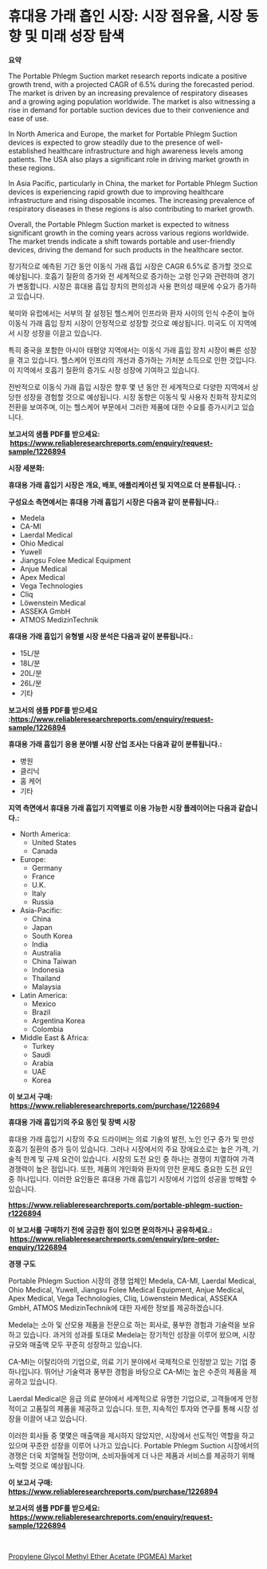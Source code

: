 <p><h1>휴대용 가래 흡인 시장: 시장 점유율, 시장 동향 및 미래 성장 탐색</h1></p><p><strong>요약</strong></p>
<p><p>The Portable Phlegm Suction market research reports indicate a positive growth trend, with a projected CAGR of 6.5% during the forecasted period. The market is driven by an increasing prevalence of respiratory diseases and a growing aging population worldwide. The market is also witnessing a rise in demand for portable suction devices due to their convenience and ease of use.</p><p>In North America and Europe, the market for Portable Phlegm Suction devices is expected to grow steadily due to the presence of well-established healthcare infrastructure and high awareness levels among patients. The USA also plays a significant role in driving market growth in these regions.</p><p>In Asia Pacific, particularly in China, the market for Portable Phlegm Suction devices is experiencing rapid growth due to improving healthcare infrastructure and rising disposable incomes. The increasing prevalence of respiratory diseases in these regions is also contributing to market growth.</p><p>Overall, the Portable Phlegm Suction market is expected to witness significant growth in the coming years across various regions worldwide. The market trends indicate a shift towards portable and user-friendly devices, driving the demand for such products in the healthcare sector.</p><p>장기적으로 예측된 기간 동안 이동식 가래 흡입 시장은 CAGR 6.5%로 증가할 것으로 예상됩니다. 호흡기 질환의 증가와 전 세계적으로 증가하는 고령 인구와 관련하여 경기가 변동합니다. 시장은 휴대용 흡입 장치의 편의성과 사용 편의성 때문에 수요가 증가하고 있습니다.</p><p>북미와 유럽에서는 서부의 잘 설정된 헬스케어 인프라와 환자 사이의 인식 수준이 높아 이동식 가래 흡입 장치 시장이 안정적으로 성장할 것으로 예상됩니다. 미국도 이 지역에서 시장 성장을 이끌고 있습니다.</p><p>특히 중국을 포함한 아시아 태평양 지역에서는 이동식 가래 흡입 장치 시장이 빠른 성장을 겪고 있습니다. 헬스케어 인프라의 개선과 증가하는 가처분 소득으로 인한 것입니다. 이 지역에서 호흡기 질환의 증가도 시장 성장에 기여하고 있습니다.</p><p>전반적으로 이동식 가래 흡입 시장은 향후 몇 년 동안 전 세계적으로 다양한 지역에서 상당한 성장을 경험할 것으로 예상됩니다. 시장 동향은 이동식 및 사용자 친화적 장치로의 전환을 보여주며, 이는 헬스케어 부문에서 그러한 제품에 대한 수요를 증가시키고 있습니다.</p></p>
<p><strong>보고서의 샘플 PDF를 받으세요: &nbsp;<a href="https://www.reliableresearchreports.com/enquiry/request-sample/1226894">https://www.reliableresearchreports.com/enquiry/request-sample/1226894</a></strong></p>
<p><strong>시장 세분화:</strong></p>
<p><strong> 휴대용 가래 흡입기 시장은 개요, 배포, 애플리케이션 및 지역으로 더 분류됩니다. :</strong></p>
<p><strong>구성요소 측면에서는 휴대용 가래 흡입기 시장은 다음과 같이 분류됩니다.:</strong></p>
<p><ul><li>Medela</li><li>CA-MI</li><li>Laerdal Medical</li><li>Ohio Medical</li><li>Yuwell</li><li>Jiangsu Folee Medical Equipment</li><li>Anjue Medical</li><li>Apex Medical</li><li>Vega Technologies</li><li>Cliq</li><li>Löwenstein Medical</li><li>ASSEKA GmbH</li><li>ATMOS MedizinTechnik</li></ul></p>
<p><strong> 휴대용 가래 흡입기 유형별 시장 분석은 다음과 같이 분류됩니다.:</strong></p>
<p><ul><li>15L/분</li><li>18L/분</li><li>20L/분</li><li>26L/분</li><li>기타</li></ul></p>
<p><strong>보고서의 샘플 PDF를 받으세요 :<a href="https://www.reliableresearchreports.com/enquiry/request-sample/1226894">https://www.reliableresearchreports.com/enquiry/request-sample/1226894</a></strong></p>
<p><strong> 휴대용 가래 흡입기 응용 분야별 시장 산업 조사는 다음과 같이 분류됩니다.:</strong></p>
<p><ul><li>병원</li><li>클리닉</li><li>홈 케어</li><li>기타</li></ul></p>
<p><strong>지역 측면에서 휴대용 가래 흡입기 지역별로 이용 가능한 시장 플레이어는 다음과 같습니다.:</strong></p>
<p><ul>
    <li>
        North America:
        <ul>
            <li>United States</li>
            <li>Canada</li>
        </ul>
    </li>
    <li>
        Europe:
        <ul>
            <li>Germany</li>
            <li>France</li>
            <li>U.K.</li>
            <li>Italy</li>
            <li>Russia</li>
        </ul>
    </li>
    <li>
        Asia-Pacific:
        <ul>
            <li>China</li>
            <li>Japan</li>
            <li>South Korea</li>
            <li>India</li>
            <li>Australia</li>
            <li>China Taiwan</li>
            <li>Indonesia</li>
            <li>Thailand</li>
            <li>Malaysia</li>
        </ul>
    </li>
    <li>
        Latin America:
        <ul>
            <li>Mexico</li>
            <li>Brazil</li>
            <li>Argentina Korea</li>
            <li>Colombia</li>
        </ul>
    </li>
    <li>
        Middle East & Africa:
        <ul>
            <li>Turkey</li>
            <li>Saudi</li>
            <li>Arabia</li>
            <li>UAE</li>
            <li>Korea</li>
        </ul>
    </li>
    </ul></p>
<p><strong>이 보고서 구매: &nbsp;<a href="https://www.reliableresearchreports.com/purchase/1226894">https://www.reliableresearchreports.com/purchase/1226894</a></strong></p>
<p><strong>휴대용 가래 흡입기의 주요 동인 및 장벽 시장</strong></p>
<p><p>휴대용 가래 흡입기 시장의 주요 드라이버는 의료 기술의 발전, 노인 인구 증가 및 만성 호흡기 질환의 증가 등이 있습니다. 그러나 시장에서의 주요 장애요소로는 높은 가격, 기술적 한계 및 규제 요건이 있습니다. 시장의 도전 요인 중 하나는 경쟁이 치열하여 가격 경쟁력이 높은 점입니다. 또한, 제품의 개인화와 환자의 안전 문제도 중요한 도전 요인 중 하나입니다. 이러한 요인들은 휴대용 가래 흡입기 시장에서 기업의 성공을 방해할 수 있습니다.</p></p>
<p><strong><a href="https://www.reliableresearchreports.com/portable-phlegm-suction-r1226894">https://www.reliableresearchreports.com/portable-phlegm-suction-r1226894</a></strong></p>
<p><strong>이 보고서를 구매하기 전에 궁금한 점이 있으면 문의하거나 공유하세요.: &nbsp;<a href="https://www.reliableresearchreports.com/enquiry/pre-order-enquiry/1226894">https://www.reliableresearchreports.com/enquiry/pre-order-enquiry/1226894</a></strong></p>
<p><strong>경쟁 구도</strong></p>
<p><p>Portable Phlegm Suction 시장의 경쟁 업체인 Medela, CA-MI, Laerdal Medical, Ohio Medical, Yuwell, Jiangsu Folee Medical Equipment, Anjue Medical, Apex Medical, Vega Technologies, Cliq, Löwenstein Medical, ASSEKA GmbH, ATMOS MedizinTechnik에 대한 자세한 정보를 제공하겠습니다. </p><p>Medela는 소아 및 산모용 제품을 전문으로 하는 회사로, 풍부한 경험과 기술력을 보유하고 있습니다. 과거의 성과를 토대로 Medela는 장기적인 성장을 이루어 왔으며, 시장 규모와 매출액 모두 꾸준히 성장하고 있습니다. </p><p>CA-MI는 이탈리아의 기업으로, 의료 기기 분야에서 국제적으로 인정받고 있는 기업 중 하나입니다. 뛰어난 기술력과 풍부한 경험을 바탕으로 CA-MI는 높은 수준의 제품을 제공하고 있습니다.</p><p>Laerdal Medical은 응급 의료 분야에서 세계적으로 유명한 기업으로, 고객들에게 안정적이고 고품질의 제품을 제공하고 있습니다. 또한, 지속적인 투자와 연구를 통해 시장 성장을 이끌어 내고 있습니다.</p><p>이러한 회사들 중 몇몇은 매출액을 제시하지 않았지만, 시장에서 선도적인 역할을 하고 있으며 꾸준한 성장을 이루어 나가고 있습니다. Portable Phlegm Suction 시장에서의 경쟁은 더욱 치열해질 전망이며, 소비자들에게 더 나은 제품과 서비스를 제공하기 위해 노력할 것으로 예상됩니다.</p></p>
<p><strong>이 보고서 구매: &nbsp; <a href="https://www.reliableresearchreports.com/purchase/1226894">https://www.reliableresearchreports.com/purchase/1226894</a></strong></p>
<p><strong>보고서의 샘플 PDF를 받으세요: &nbsp;<a href="https://www.reliableresearchreports.com/enquiry/request-sample/1226894">https://www.reliableresearchreports.com/enquiry/request-sample/1226894</a></strong><strong></strong></p>
<p>&nbsp;</p>
<p><p><a href="https://nifty-kite-d51.notion.site/Propylene-Glycol-Methyl-Ether-Acetate-PGMEA-Market-Outlook-Industry-Overview-and-Forecast-2024-t-561b9b880d2540d2aeba852fb003cfe2">Propylene Glycol Methyl Ether Acetate (PGMEA) Market</a></p></p>